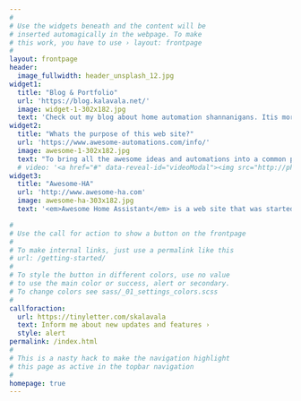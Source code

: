 ```yaml
---
#
# Use the widgets beneath and the content will be
# inserted automagically in the webpage. To make
# this work, you have to use › layout: frontpage
#
layout: frontpage
header:
  image_fullwidth: header_unsplash_12.jpg
widget1:
  title: "Blog & Portfolio"
  url: 'https://blog.kalavala.net/'
  image: widget-1-302x182.jpg
  text: 'Check out my blog about home automation shannanigans. Itis more of a cheatsheet than a blog at this point.'
widget2:
  title: "Whats the purpose of this web site?"
  url: 'https://www.awesome-automations.com/info/'
  image: awesome-1-302x182.jpg
  text: "To bring all the awesome ideas and automations into a common place for you to get started. The Home Automation community is by far the most creative comunity out there, constantly thinking of automating various things in their life. This site attempts to capture some of that, and we ned your help to make it better!"
  # video: '<a href="#" data-reveal-id="videoModal"><img src="http://phlow.github.io/feeling-responsive/images/start-video-feeling-responsive-302x182.jpg" width="302" height="182" alt=""/></a>'
widget3:
  title: "Awesome-HA"
  url: 'http://www.awesome-ha.com'
  image: awesome-ha-303x182.jpg
  text: '<em>Awesome Home Assistant</em> is a web site that was started by Franck Nijhof to bring all Home Assistant enthusiats together and provide them with a bunch of awesome github respositories to help them get started and share a common purpose!'

#
# Use the call for action to show a button on the frontpage
#
# To make internal links, just use a permalink like this
# url: /getting-started/
#
# To style the button in different colors, use no value
# to use the main color or success, alert or secondary.
# To change colors see sass/_01_settings_colors.scss
#
callforaction:
  url: https://tinyletter.com/skalavala
  text: Inform me about new updates and features ›
  style: alert
permalink: /index.html
#
# This is a nasty hack to make the navigation highlight
# this page as active in the topbar navigation
#
homepage: true
---
```


<!-- <div id="videoModal" class="reveal-modal large" data-reveal="">
  <div class="flex-video widescreen vimeo" style="display: block;">
    <iframe width="1280" height="720" src="https://www.youtube.com/embed/3b5zCFSmVvU" frameborder="0" allowfullscreen></iframe>
  </div>
  <a class="close-reveal-modal">&#215;</a>
</div> -->
